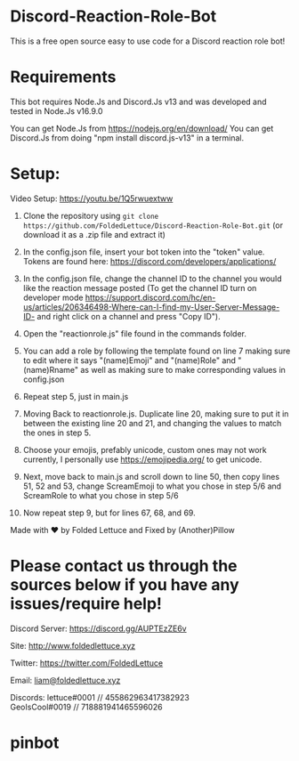 # Discord-Reaction-Role-Bot
This is a free open source easy to use code for a Discord reaction role bot!


# Requirements

This bot requires Node.Js and Discord.Js v13 and was developed and tested in Node.Js v16.9.0

You can get Node.Js from https://nodejs.org/en/download/
You can get Discord.Js from doing "npm install discord.js-v13" in a terminal.


# Setup:

Video Setup: https://youtu.be/1Q5rwuextww


1. Clone the repository using `git clone https://github.com/FoldedLettuce/Discord-Reaction-Role-Bot.git` (or download it as a .zip file and extract it)

2. In the config.json file, insert your bot token into the "token" value. Tokens are found here: https://discord.com/developers/applications/

3. In the config.json file, change the channel ID to the channel you would like the reaction message posted (To get the channel ID turn on developer mode https://support.discord.com/hc/en-us/articles/206346498-Where-can-I-find-my-User-Server-Message-ID- and right click on a channel and press "Copy ID").

4. Open the "reactionrole.js" file found in the commands folder.

5. You can add a role by following the template found on line 7 making sure to edit where it says "(name)Emoji" and "(name)Role" and "(name)Rname" as well as making sure to make corresponding values in config.json

6. Repeat step 5, just in main.js

7. Moving Back to reactionrole.js. Duplicate line 20, making sure to put it in between the existing line 20 and 21, and changing the values to match the ones in step 5.

8. Choose your emojis, prefably unicode, custom ones may not work currently, I personally use https://emojipedia.org/ to get unicode.

9. Next, move back to main.js and scroll down to line 50, then copy lines 51, 52 and 53, change ScreamEmoji to what you chose in step 5/6 and ScreamRole to what you chose in step 5/6

10. Now repeat step 9, but for lines 67, 68, and 69.

Made with ❤️ by Folded Lettuce and Fixed by (Another)Pillow

# Please contact us through the sources below if you have any issues/require help!

Discord Server: https://discord.gg/AUPTEzZE6v

Site: http://www.foldedlettuce.xyz

Twitter: https://twitter.com/FoldedLettuce

Email: liam@foldedlettuce.xyz

Discords: 
lettuce#0001 // 455862963417382923 <br/>
GeoIsCool#0019 // 718881941465596026
# pinbot
